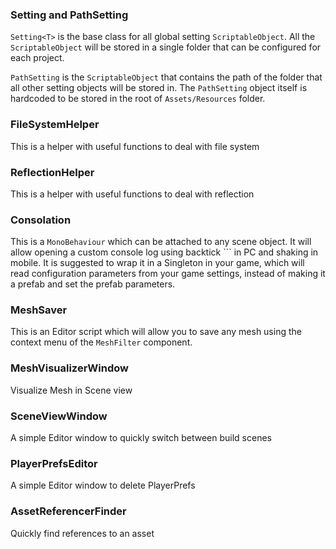 ### Setting and PathSetting

`Setting<T>` is the base class for all global setting `ScriptableObject`. All the `ScriptableObject` will be stored in a single folder that can be configured for each project.

`PathSetting` is the `ScriptableObject` that contains the path of the folder that all other setting objects will be stored in. The `PathSetting` object itself is hardcoded to be stored in the root of `Assets/Resources` folder.

### FileSystemHelper
This is a helper with useful functions to deal with file system

### ReflectionHelper
This is a helper with useful functions to deal with reflection

### Consolation
This is a `MonoBehaviour` which can be attached to any scene object. It will allow opening a custom console log using backtick ``` in PC and shaking in mobile. It is suggested to wrap it in a Singleton in your game, which will read configuration parameters from your game settings, instead of making it a prefab and set the prefab parameters.

### MeshSaver
This is an Editor script which will allow you to save any mesh using the context menu of the `MeshFilter` component.

### MeshVisualizerWindow
Visualize Mesh in Scene view

### SceneViewWindow
A simple Editor window to quickly switch between build scenes

### PlayerPrefsEditor
A simple Editor window to delete PlayerPrefs

### AssetReferencerFinder
Quickly find references to an asset
